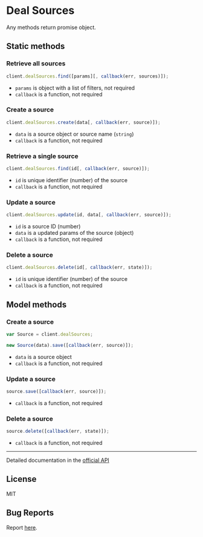 # Deal Sources

Any methods return promise object.

## Static methods

### Retrieve all sources

```javascript
client.dealSources.find([params][, callback(err, sources)]);
```

- `params` is object with a list of filters, not required
- `callback` is a function, not required

### Create a source

```javascript
client.dealSources.create(data[, callback(err, source)]);
```

- `data` is a source object or source name (`string`)
- `callback` is a function, not required

### Retrieve a single source

```javascript
client.dealSources.find(id[, callback(err, source)]);
```

- `id` is unique identifier (number) of the source
- `callback` is a function, not required

### Update a source

```javascript
client.dealSources.update(id, data[, callback(err, source)]);
```

- `id` is a source ID (number)
- `data` is a updated params of the source (object)
- `callback` is a function, not required

### Delete a source

```javascript
client.dealSources.delete(id[, callback(err, state)]);
```

- `id` is unique identifier (number) of the source
- `callback` is a function, not required

## Model methods

### Create a source

```javascript
var Source = client.dealSources;

new Source(data).save([callback(err, source)]);
```

- `data` is a source object
- `callback` is a function, not required

### Update a source

```javascript
source.save([callback(err, source)]);
```

- `callback` is a function, not required

### Delete a source

```javascript
source.delete([callback(err, state)]);
```

- `callback` is a function, not required

---

Detailed documentation in the [official API](https://developers.getbase.com/docs/rest/reference/deal_sources "API Documentation")

## License
MIT

## Bug Reports
Report [here](https://github.com/yurypaleev/BaseCRM/issues?q=deal%20sources).